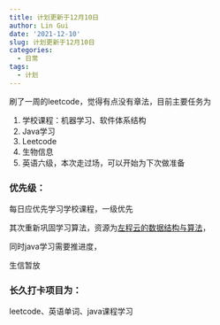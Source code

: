 ```yaml
---
title: 计划更新于12月10日
author: Lin Gui
date: '2021-12-10'
slug: 计划更新于12月10日
categories:
  - 日常
tags:
  - 计划
---
```


刷了一周的leetcode，觉得有点没有章法，目前主要任务为

1.  学校课程：机器学习、软件体系结构
2.  Java学习
3.  Leetcode
4.  生物信息
5.  英语六级，本次走过场，可以开始为下次做准备

### 优先级：

每日应优先学习学校课程，一级优先

其次重新巩固学习算法，资源为[左程云的数据结构与算法](https://www.bilibili.com/video/BV1Ef4y1T7Qi?p=2)，

同时java学习需要推进度，

生信暂放

### 长久打卡项目为：

leetcode、英语单词、java课程学习


